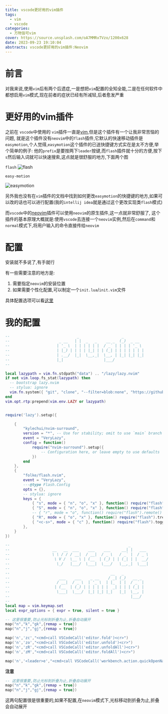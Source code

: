 ```yaml
---
title: vscode更好用的vim插件
tags:
  - vim
  - vscode
categories:
  - 万物皆可vim
cover: https://source.unsplash.com/oA7MMRxTVzo/1200x628
date: 2023-09-23 19:10:04
abstracts: vscode更好用的vim插件:Neovim
---
```



# 前言

对我来说,使用`vim`后有两个后遗症,一是想把`vim`配置的全知全能,二是在任何软件中都想启用`vim`模式,现在前者的症状已经有所减轻,后者愈发严重

# 更好用的vim插件

之前在 `vscode`中使用的 `vim`插件一直是[vim](https://marketplace.visualstudio.com/items?itemName=vscodevim.vim),但是这个插件有一个让我非常苦恼的问题,
就是这个插件没有`neovim`中的`flash`插件,它默认的快速移动插件是`easymotion`,个人觉得,`easymotion`这个插件的已送快捷键方式实在是太不方便,举个简单的例子:
他的`prefix`是要按两下`leader`按键,而`flash`插件就十分的方便,按下`s`然后输入词就可以快速搜索,这点就是很舒服的地方,下面两个图
<!--more-->

`flash`
![flash](flash-demo.gif)

`easy-motion`

![easymotion](easy-motion.gif)

另外我也没有在`vim`插件的文档中找到如何更改`easymotion`的快捷键的地方,如果可以改的话也可以进行配置(我的`intellij idea`就是通过这个更改实现类`flash`模式)

而`vscode`中的[neovim](https://marketplace.visualstudio.com/items?itemName=asvetliakov.vscode-neovim)插件可以使用`neovim`的原生插件,这一点就非常舒服了,
这个插件的基本原理大概就是:使用`vscode`去连接一个`neovim`实例,然后在`command`和`normal`模式下,将用户输入的命令直接传给`neovim`



# 配置

安装就不多说了,有手就行

有一些需要注意的地方是:

1. 需要指定`neovim`的安装位置
2. 如果需要个性化配置,可以制定一个`init.lua`/`init.vim`文件


具体配置选项可以看[这里](https://github.com/vscode-neovim/vscode-neovim)


# 我的配置


```lua
--                              _                   _
--                      _ __   | |  _   _    __ _  (_)  _ __
--                     | '_ \  | | | | | |  / _` | | | | '_ \
--                     | |_) | | | | |_| | | (_| | | | | | | |
--                     | .__/  |_|  \__,_|  \__, | |_| |_| |_|
--                     |_|                  |___/
--

local lazypath = vim.fn.stdpath("data") .. "/lazy/lazy.nvim"
if not vim.loop.fs_stat(lazypath) then
  -- bootstrap lazy.nvim
  -- stylua: ignore
  vim.fn.system({ "git", "clone", "--filter=blob:none", "https://github.com/folke/lazy.nvim.git", "--branch=stable", lazypath })
end
vim.opt.rtp:prepend(vim.env.LAZY or lazypath)


require('lazy').setup({

    {
        "kylechui/nvim-surround",
        version = "*", -- Use for stability; omit to use `main` branch for the latest features
        event = "VeryLazy",
        config = function()
            require("nvim-surround").setup({
                -- Configuration here, or leave empty to use defaults
            })
        end
    },
    {
        "folke/flash.nvim",
        event = "VeryLazy",
        ---@type Flash.Config
        opts = {},
        -- stylua: ignore
        keys = {
            { "s", mode = { "n", "o", "x" }, function() require("flash").jump() end, desc = "Flash" },
            { "S", mode = { "n", "o", "x" }, function() require("flash").treesitter() end, desc = "Flash Treesitter" },
            -- { "r", mode = "o", function() require("flash").remote() end, desc = "Remote Flash" },
            { "R", mode = { "o", "x" }, function() require("flash").treesitter_search() end, desc = "Treesitter Search" },
            { "<c-s>", mode = { "c" }, function() require("flash").toggle() end, desc = "Toggle Flash Search" },
        },
    }
})

--                                                     _
--                   __   __  ___    ___    ___     __| |   ___
--                   \ \ / / / __|  / __|  / _ \   / _` |  / _ \
--                    \ V /  \__ \ | (__  | (_) | | (_| | |  __/
--                     \_/   |___/  \___|  \___/   \__,_|  \___|
--
--                                             __   _
--                      ___    ___    _ __    / _| (_)   __ _
--                     / __|  / _ \  | '_ \  | |_  | |  / _` |
--                    | (__  | (_) | | | | | |  _| | | | (_| |
--                     \___|  \___/  |_| |_| |_|   |_|  \__, |
--                                                      |___/
--
local map = vim.keymap.set
local expr_options = { expr = true, silent = true }

-- 这里很重要,防止光标到折叠为止,折叠自动展开
map("n","k","gk",{remap = true})
map("n","j","gj",{remap = true})

map('n','zc',"<cmd>call VSCodeCall('editor.fold')<cr>")
map('n','zo',"<cmd>call VSCodeCall('editor.unfold')<cr>")
map('n','zR',"<cmd>call VSCodeCall('editor.unfoldAll')<cr>")
map('n','zM',"<cmd>call VSCodeCall('editor.foldAll')<cr>")

map('n','<leader>e',"<cmd>call VSCodeCall('workbench.action.quickOpenNavigateNextInFilePicker')<cr>",{remap=true})

```

**注意**

```lua
-- 这里很重要,防止光标到折叠为止,折叠自动展开
map("n","k","gk",{remap = true})
map("n","j","gj",{remap = true})
```

这两句配置很是很重要的,如果不配置,在`neovim`模式下,光标移动到折叠为止,折叠会自动展开




